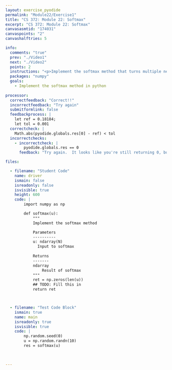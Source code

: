 ```yaml
---
layout: exercise_pyodide
permalink: "Module22/Exercise1"
title: "CS 372: Module 22: Softmax"
excerpt: "CS 372: Module 22: Softmax"
canvasasmtid: "174031"
canvaspoints: "2"
canvashalftries: 5

info:
  comments: "true"
  prev: "./Video1"
  next: "./Video2"
  points: 2
  instructions: "<p>Implement the softmax method that turns multiple neuron outputs into probabilities</p>"
  packages: "numpy"
  goals:
    - Implement the softmax method in python
    
processor:  
  correctfeedback: "Correct!!" 
  incorrectfeedback: "Try again"
  submitformlink: false
  feedbackprocess: | 
    let ref = 0.18184;
    let tol = 0.001
  correctcheck: |
    Math.abs(pyodide.globals.res[0] - ref) < tol
  incorrectchecks:
    - incorrectcheck: |
        pyodide.globals.res == 0
      feedback: "Try again.  It looks like you're still returning 0, but you need to evaluate the neural network layers in a loop" 

files:

  - filename: "Student Code"
    name: driver
    ismain: false
    isreadonly: false
    isvisible: true
    height: 600
    code: | 
        import numpy as np

        def softmax(u):
            """
            Implement the softmax method

            Parameters
            ----------
            u: ndarray(N)
              Input to softmax
              
            Returns
            -------
            ndarray
                Result of softmax
            """
            ret = np.zeros(len(u))
            ## TODO: Fill this in
            return ret



  - filename: "Test Code Block"
    ismain: true
    name: main
    isreadonly: true
    isvisible: true
    code: |
        np.random.seed(0)
        u = np.random.randn(10)
        res = softmax(u)

        
        
---
```

